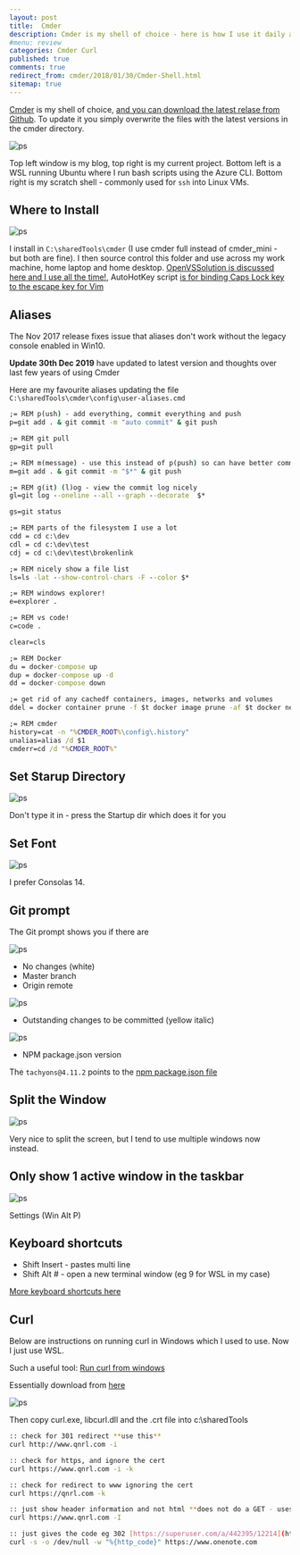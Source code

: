 ```yaml
---
layout: post
title:  Cmder
description: Cmder is my shell of choice - here is how I use it daily and the tweaks I've used over the years
#menu: review
categories: Cmder Curl
published: true 
comments: true
redirect_from: cmder/2018/01/30/Cmder-Shell.html 
sitemap: true
---
```

[Cmder](http://cmder.net/) is my shell of choice, [and you can download the latest relase from Github](https://github.com/cmderdev/cmder/releases). To update it you simply overwrite the files with the latest versions in the cmder directory.

![ps](/assets/2018-01-30/5.jpg)

Top left window is my blog, top right is my current project. Bottom left is a WSL running Ubuntu where I run bash scripts using the Azure CLI. Bottom right is my scratch shell - commonly used for `ssh` into Linux VMs.

## Where to Install

![ps](/assets/2018-01-30/6.jpg)  

I install in `C:\sharedTools\cmder` (I use cmder full instead of cmder_mini - but both are fine). I then source control this folder and use across my work machine, home laptop and home desktop. [OpenVSSolution is discussed here and I use all the time!](/2018/11/14/Open-visual-studio-from-command-line), AutoHotKey script [is for binding Caps Lock key to the escape key for Vim](/2018/04/10/Autohotkey)

## Aliases

The Nov 2017 release fixes issue that aliases don't work without the legacy console enabled in Win10.  

**Update 30th Dec 2019** have updated to latest version and thoughts over last few years of using Cmder

Here are my favourite aliases updating the file `C:\sharedTools\cmder\config\user-aliases.cmd`

```bat
;= REM p(ush) - add everything, commit everything and push
p=git add . & git commit -m "auto commit" & git push

;= REM git pull
gp=git pull

;= REM m(message) - use this instead of p(push) so can have better commit messages
m=git add . & git commit -m "$*" & git push

;= REM g(it) (l)og - view the commit log nicely
gl=git log --oneline --all --graph --decorate  $*

gs=git status

;= REM parts of the filesystem I use a lot
cdd = cd c:\dev
cdl = cd c:\dev\test
cdj = cd c:\dev\test\brokenlink

;= REM nicely show a file list
ls=ls -lat --show-control-chars -F --color $*

;= REM windows explorer!
e=explorer .

;= REM vs code!
c=code .

clear=cls

;= REM Docker
du = docker-compose up
dup = docker-compose up -d
dd = docker-compose down

;= get rid of any cachedf containers, images, networks and volumes
ddel = docker container prune -f $t docker image prune -af $t docker network prune -f $t docker volume prune -f

;= REM cmder
history=cat -n "%CMDER_ROOT%\config\.history"
unalias=alias /d $1
cmderr=cd /d "%CMDER_ROOT%"
```

## Set Starup Directory

![ps](/assets/2018-01-30/startup.png)

Don't type it in - press the Startup dir which does it for you

## Set Font

![ps](/assets/2018-01-30/7.jpg)

I prefer Consolas 14.

## Git prompt

The Git prompt shows you if there are

![ps](/assets/2018-01-30/3.jpg)

- No changes (white)
- Master branch
- Origin remote

![ps](/assets/2018-01-30/2.jpg)

- Outstanding changes to be committed (yellow italic)

![ps](/assets/2018-01-30/1.jpg)  

- NPM package.json version

The `tachyons@4.11.2` points to the [npm package.json file](https://nodejs.org/en/knowledge/getting-started/npm/what-is-the-file-package-json/)

## Split the Window

![ps](/assets/2018-01-30/split.png)  

Very nice to split the screen, but I tend to use multiple windows now instead.

## Only show 1 active window in the taskbar

![ps](/assets/2018-01-30/active.png)

Settings (Win Alt P)

## Keyboard shortcuts

- Shift Insert - pastes multi line
- Shift Alt # - open a new terminal window (eg 9 for WSL in my case)

[More keyboard shortcuts here](https://cmder.net/)

## Curl

Below are instructions on running curl in Windows which I used to use. Now I just use WSL.

Such a useful tool:
[Run curl from windows](https://superuser.com/questions/134685/run-curl-commands-from-windows-console)  

Essentially download from [here](https://curl.haxx.se/download.html#Win32)

![ps](/assets/2018-04-23/curl.png)  

Then copy curl.exe, libcurl.dll and the .crt file into c:\sharedTools

```bash
:: check for 301 redirect **use this**
curl http://www.qnrl.com -i

:: check for https, and ignore the cert
curl https://www.qnrl.com -i -k

:: check for redirect to www ignoring the cert
curl https://qnrl.com -k

:: just show header information and not html **does not do a GET - uses HEAD**
curl https://www.qnrl.com -I

:: just gives the code eg 302 [https://superuser.com/a/442395/12214](https://superuser.com/a/442395/12214)
curl -s -o /dev/null -w "%{http_code}" https://www.onenote.com
```
